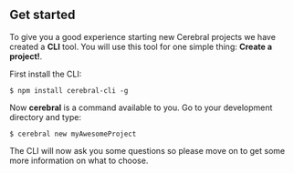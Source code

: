 ## Get started

To give you a good experience starting new Cerebral projects we have created a **CLI** tool. You will use this tool for one simple thing: **Create a project!**.

First install the CLI:

`$ npm install cerebral-cli -g`

Now **cerebral** is a command available to you. Go to your development directory and type:

`$ cerebral new myAwesomeProject`

The CLI will now ask you some questions so please move on to get some more information on what to choose.
